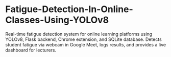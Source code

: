 # Fatigue-Detection-In-Online-Classes-Using-YOLOv8
Real-time fatigue detection system for online learning platforms using YOLOv8, Flask backend, Chrome extension, and SQLite database. Detects student fatigue via webcam in Google Meet, logs results, and provides a live dashboard for lecturers.

